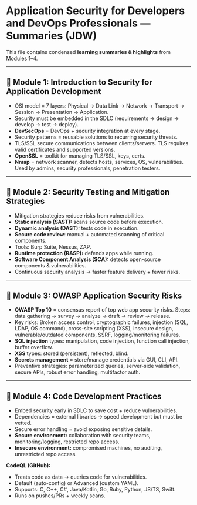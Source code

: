 # Application Security for Developers and DevOps Professionals — Summaries (JDW)

This file contains condensed **learning summaries & highlights** from Modules 1–4.

---

## 🧩 Module 1: Introduction to Security for Application Development

- OSI model = 7 layers: Physical → Data Link → Network → Transport → Session → Presentation → Application.  
- Security must be embedded in the SDLC (requirements → design → develop → test → deploy).  
- **DevSecOps** = DevOps + security integration at every stage.  
- Security patterns = reusable solutions to recurring security threats.  
- TLS/SSL secure communications between clients/servers. TLS requires valid certificates and supported versions.  
- **OpenSSL** = toolkit for managing TLS/SSL, keys, certs.  
- **Nmap** = network scanner, detects hosts, services, OS, vulnerabilities. Used by admins, security professionals, penetration testers.  

---

## 🧩 Module 2: Security Testing and Mitigation Strategies

- Mitigation strategies reduce risks from vulnerabilities.  
- **Static analysis (SAST):** scans source code before execution.  
- **Dynamic analysis (DAST):** tests code in execution.  
- **Secure code review**: manual + automated scanning of critical components.  
- Tools: Burp Suite, Nessus, ZAP.  
- **Runtime protection (RASP):** defends apps while running.  
- **Software Component Analysis (SCA):** detects open-source components & vulnerabilities.  
- Continuous security analysis → faster feature delivery + fewer risks.  

---

## 🧩 Module 3: OWASP Application Security Risks

- **OWASP Top 10** = consensus report of top web app security risks. Steps: data gathering → survey → analyze → draft → review → release.  
- Key risks: Broken access control, cryptographic failures, injection (SQL, LDAP, OS command), cross-site scripting (XSS), insecure design, vulnerable/outdated components, SSRF, logging/monitoring failures.  
- **SQL injection** types: manipulation, code injection, function call injection, buffer overflow.  
- **XSS** types: stored (persistent), reflected, blind.  
- **Secrets management** = store/manage credentials via GUI, CLI, API.  
- Preventive strategies: parameterized queries, server-side validation, secure APIs, robust error handling, multifactor auth.  

---

## 🧩 Module 4: Code Development Practices

- Embed security early in SDLC to save cost + reduce vulnerabilities.  
- Dependencies = external libraries → speed development but must be vetted.  
- Secure error handling = avoid exposing sensitive details.  
- **Secure environment:** collaboration with security teams, monitoring/logging, restricted repo access.  
- **Insecure environment:** compromised machines, no auditing, unrestricted repo access.  

**CodeQL (GitHub):**  
- Treats code as data → queries code for vulnerabilities.  
- Default (auto-config) or Advanced (custom YAML).  
- Supports: C, C++, C#, Java/Kotlin, Go, Ruby, Python, JS/TS, Swift.  
- Runs on pushes/PRs + weekly scans.  
